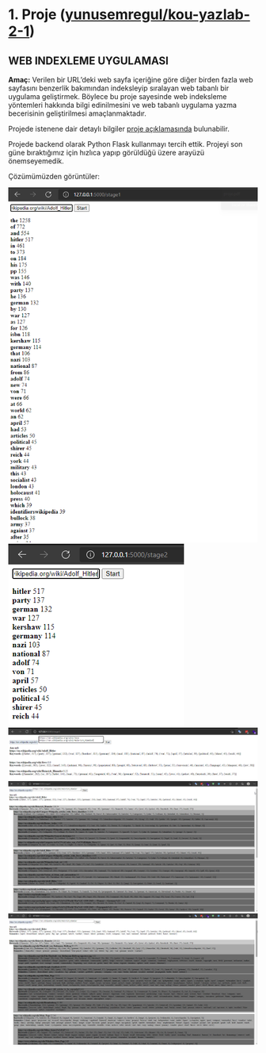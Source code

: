 # 1. Proje ([yunusemregul/kou-yazlab-2-1](https://github.com/yunusemregul/kou-yazlab-2-1))

## WEB INDEXLEME UYGULAMASI

**Amaç:** Verilen bir URL’deki web sayfa içeriğine göre diğer birden fazla web sayfasını benzerlik bakımından indeksleyip sıralayan web tabanlı bir uygulama geliştirmek. Böylece bu proje sayesinde web indeksleme yöntemleri hakkında bilgi edinilmesini ve web tabanlı uygulama yazma becerisinin geliştirilmesi amaçlanmaktadır.

Projede istenene dair detaylı bilgiler [proje açıklamasında](https://github.com/yunusemregul/kou-yazlab-2-1/blob/master/proje.pdf) bulunabilir.

Projede backend olarak Python Flask kullanmayı tercih ettik. Projeyi son güne bıraktığımız için hızlıca yapıp görüldüğü üzere arayüzü önemseyemedik.

Çözümümüzden görüntüler:

![1](https://raw.githubusercontent.com/yunusemregul/kou-yazlab-2-1/main/README_pics/stage1.png)
![2](https://raw.githubusercontent.com/yunusemregul/kou-yazlab-2-1/main/README_pics/stage2.png)
![3](https://raw.githubusercontent.com/yunusemregul/kou-yazlab-2-1/main/README_pics/stage3.png)
![4](https://raw.githubusercontent.com/yunusemregul/kou-yazlab-2-1/main/README_pics/stage4.png)
![5](https://raw.githubusercontent.com/yunusemregul/kou-yazlab-2-1/main/README_pics/stage5.png)